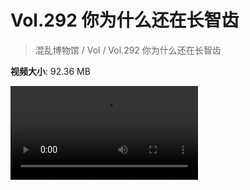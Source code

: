 # Vol.292 你为什么还在长智齿

> 混乱博物馆 / Vol / Vol.292 你为什么还在长智齿

**视频大小**: 92.36 MB

<div class="video"><video src="https://file.hsyhx.top/archive/292.mp4" controls preload>🤔 您的浏览器不支持 video 标签</video></div>